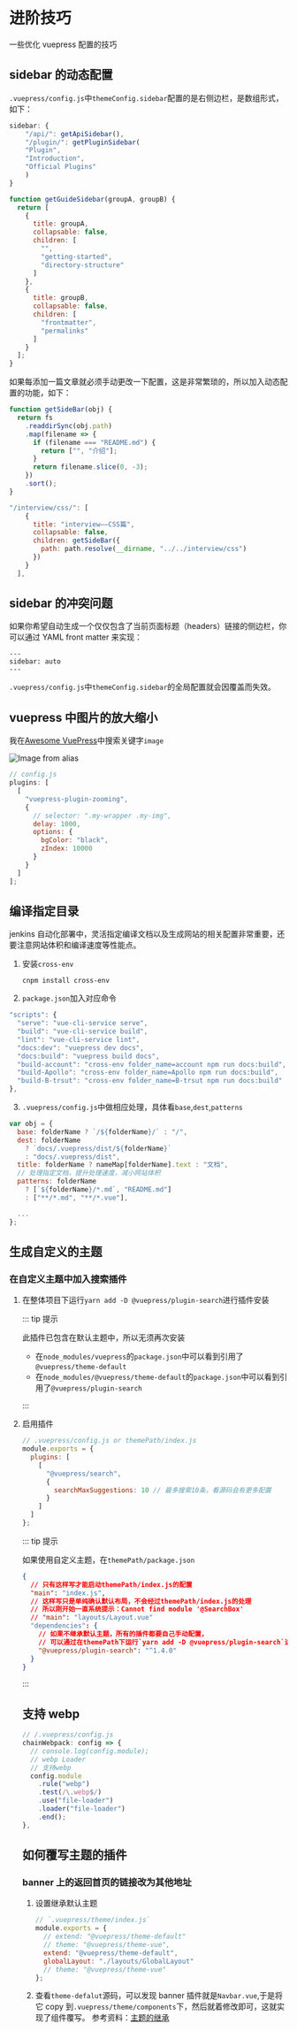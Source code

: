 # 进阶技巧

一些优化 vuepress 配置的技巧

## sidebar 的动态配置

`.vuepress/config.js`中`themeConfig.sidebar`配置的是右侧边栏，是数组形式，如下：

```js
sidebar: {
    "/api/": getApiSidebar(),
    "/plugin/": getPluginSidebar(
    "Plugin",
    "Introduction",
    "Official Plugins"
    )
}

function getGuideSidebar(groupA, groupB) {
  return [
    {
      title: groupA,
      collapsable: false,
      children: [
        "",
        "getting-started",
        "directory-structure"
      ]
    },
    {
      title: groupB,
      collapsable: false,
      children: [
        "frontmatter",
        "permalinks"
      ]
    }
  ];
}

```

如果每添加一篇文章就必须手动更改一下配置，这是非常繁琐的，所以加入动态配置的功能，如下：

```js
function getSideBar(obj) {
  return fs
    .readdirSync(obj.path)
    .map(filename => {
      if (filename === "README.md") {
        return ["", "介绍"];
      }
      return filename.slice(0, -3);
    })
    .sort();
}

"/interview/css/": [
    {
      title: "interview——CSS篇",
      collapsable: false,
      children: getSideBar({
        path: path.resolve(__dirname, "../../interview/css")
      })
    }
  ],

```

## sidebar 的冲突问题

如果你希望自动生成一个仅仅包含了当前页面标题（headers）链接的侧边栏，你可以通过 YAML front matter 来实现：

```
---
sidebar: auto
---
```

`.vuepress/config.js`中`themeConfig.sidebar`的全局配置就会因覆盖而失效。

## vuepress 中图片的放大缩小

我在[Awesome VuePress](https://github.com/vuepressjs/awesome-vuepress)中搜索关键字`image`

![Image from alias](./img/advanced/advanced_1.png)

```js
// config.js
plugins: [
  [
    "vuepress-plugin-zooming",
    {
      // selector: ".my-wrapper .my-img",
      delay: 1000,
      options: {
        bgColor: "black",
        zIndex: 10000
      }
    }
  ]
];
```

## 编译指定目录

jenkins 自动化部署中，灵活指定编译文档以及生成网站的相关配置非常重要，还要注意网站体积和编译速度等性能点。

1. 安装`cross-env`

   `cnpm install cross-env`

2. `package.json`加入对应命令

```js
"scripts": {
  "serve": "vue-cli-service serve",
  "build": "vue-cli-service build",
  "lint": "vue-cli-service lint",
  "docs:dev": "vuepress dev docs",
  "docs:build": "vuepress build docs",
  "build-account": "cross-env folder_name=account npm run docs:build",
  "build-Apollo": "cross-env folder_name=Apollo npm run docs:build",
  "build-B-trsut": "cross-env folder_name=B-trsut npm run docs:build"
},
```

3. `.vuepress/config.js`中做相应处理，具体看`base`,`dest`,`patterns`

```js
var obj = {
  base: folderName ? `/${folderName}/` : "/",
  dest: folderName
    ? `docs/.vuepress/dist/${folderName}`
    : "docs/.vuepress/dist",
  title: folderName ? nameMap[folderName].text : "文档",
  // 处理指定文档，提升处理速度，减小网站体积
  patterns: folderName
    ? [`${folderName}/*.md`, "README.md"]
    : ["**/*.md", "**/*.vue"],

  ...
};
```

## 生成自定义的主题

### 在自定义主题中加入搜索插件

1. 在整体项目下运行`yarn add -D @vuepress/plugin-search`进行插件安装

   ::: tip 提示

   此插件已包含在默认主题中，所以无须再次安装

   - 在`node_modules/vuepress`的`package.json`中可以看到引用了`@vuepress/theme-default`
   - 在`node_modules/@vuepress/theme-default`的`package.json`中可以看到引用了`@vuepress/plugin-search`

   :::

2. 启用插件

   ```js
   // .vuepress/config.js or themePath/index.js
   module.exports = {
     plugins: [
       [
         "@vuepress/search",
         {
           searchMaxSuggestions: 10 // 最多搜索10条，看源码会有更多配置
         }
       ]
     ]
   };
   ```

   ::: tip 提示

   如果使用自定义主题，在`themePath/package.json`

   ```json
   {
     // 只有这样写才能启动themePath/index.js的配置
     "main": "index.js",
     // 这样写只是单纯确认默认布局，不会经过themePath/index.js的处理
     // 所以刚开始一直系统提示：Cannot find module '@SearchBox'
     // "main": "layouts/Layout.vue"
     "dependencies": {
       // 如果不继承默认主题，所有的插件都要自己手动配置，
       // 可以通过在themePath下运行`yarn add -D @vuepress/plugin-search`进行配置
       "@vuepress/plugin-search": "^1.4.0"
     }
   }
   ```

   :::

   ## 支持 webp

   ```js
   // /.vuepress/config.js
   chainWebpack: config => {
     // console.log(config.module);
     // webp Loader
     // 支持webp
     config.module
       .rule("webp")
       .test(/\.webp$/)
       .use("file-loader")
       .loader("file-loader")
       .end();
   },
   ```

   ## 如何覆写主题的插件

   ### banner 上的返回首页的链接改为其他地址

   1. 设置继承默认主题
      ```js
      // `.vuepress/theme/index.js`
      module.exports = {
        // extend: "@vuepress/theme-default"
        // theme: "@vuepress/theme-vue",
        extend: "@vuepress/theme-default",
        globalLayout: "./layouts/GlobalLayout"
        // theme: "@vuepress/theme-vue"
      };
      ```
   2. 查看`theme-defalut`源码，可以发现 banner 插件就是`Navbar.vue`,于是将它 copy 到`.vuepress/theme/components`下，然后就着修改即可，这就实现了组件覆写。
      参考资料：[主题的继承](https://www.vuepress.cn/theme/inheritance.html#%E7%BB%84%E4%BB%B6%E7%9A%84%E8%A6%86%E7%9B%96)
